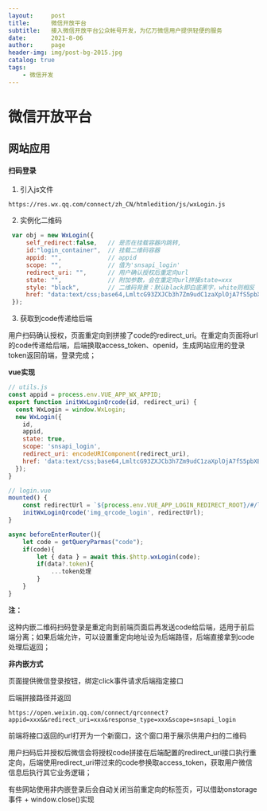 ```yaml
---
layout:     post
title:      微信开放平台
subtitle:   接入微信开放平台公众帐号开发，为亿万微信用户提供轻便的服务
date:       2021-8-06
author:     page
header-img: img/post-bg-2015.jpg
catalog: true
tags:
    - 微信开发
---
```


# 微信开放平台

## 网站应用

#### 扫码登录

1. 引入js文件

```http
https://res.wx.qq.com/connect/zh_CN/htmledition/js/wxLogin.js
```

2. 实例化二维码

```js
 var obj = new WxLogin({
     self_redirect:false,	// 是否在挂载容器内跳转,
     id:"login_container",	// 挂载二维码容器
     appid: "", 			// appid
     scope: "", 			// 值为'snsapi_login'
     redirect_uri: "",		// 用户确认授权后重定向url
     state: "",				// 附加参数，会在重定向url拼接state=xxx
     style: "black",		// 二维码背景：默认black即白底黑字，white则相反 
     href: "data:text/css;base64,LmltcG93ZXJCb3h7Zm9udC1zaXplOjA7fS5pbXBvd2VyQm94IC5pbmZvLC5pbXBvd2VyQm94IC50aXRsZXtkaXNwbGF5Om5vbmU7fS5pbXBvd2VyQm94IC5xcmNvZGV7d2lkdGg6MTAwJTttYXJnaW46MDtib3JkZXI6bm9uZTt9"			 // 自定义二维码样式的css资源url,或者base64格式的css代码
 });
```

3. 获取到code传递给后端

用户扫码确认授权，页面重定向到拼接了code的redirect_uri。在重定向页面将url的code传递给后端，后端换取access_token、openid，生成网站应用的登录token返回前端，登录完成；

**vue实现**

```js
// utils.js
const appid = process.env.VUE_APP_WX_APPID;
export function initWxLoginQrcode(id, redirect_uri) {
  const WxLogin = window.WxLogin;
  new WxLogin({
    id,
    appid,
    state: true,
    scope: 'snsapi_login',
    redirect_uri: encodeURIComponent(redirect_uri),
    href: 'data:text/css;base64,LmltcG93ZXJCb3h7Zm9udC1zaXplOjA7fS5pbXBvd2VyQm94IC5pbmZvLC5pbXBvd2VyQm94IC50aXRsZXtkaXNwbGF5Om5vbmU7fS5pbXBvd2VyQm94IC5xcmNvZGV7d2lkdGg6MTAwJTttYXJnaW46MDtib3JkZXI6bm9uZTt9'
  });
}

// login.vue
mounted() {
    const redirectUrl = `${process.env.VUE_APP_LOGIN_REDIRECT_ROOT}/#/login`;
    initWxLoginQrcode('img_qrcode_login', redirectUrl);
}

async beforeEnterRouter(){
    let code = getQueryParmas("code");
    if(code){
        let { data } = await this.$http.wxLogin(code);
        if(data?.token){
            ...token处理
        }
    }
}
```

**注：**

这种内嵌二维码扫码登录是重定向到前端页面后再发送code给后端，适用于前后端分离；如果后端允许，可以设置重定向地址设为后端路径，后端直接拿到code处理后返回；

**非内嵌方式**

页面提供微信登录按钮，绑定click事件请求后端指定接口

后端拼接路径并返回

```http
https://open.weixin.qq.com/connect/qrconnect?appid=xxx&&redirect_uri=xxx&response_type=xxx&scope=snsapi_login
```

前端将接口返回的url打开为一个新窗口，这个窗口用于展示供用户扫的二维码

用户扫码后并授权后微信会将授权code拼接在后端配置的redirect_uri接口执行重定向，后端使用redirect_uri带过来的code参换取access_token，获取用户微信信息后执行其它业务逻辑；

有些网站使用非内嵌登录后会自动关闭当前重定向的标签页，可以借助onstorage事件 + window.close()实现

